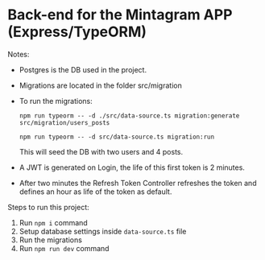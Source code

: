 # Back-end for the Mintagram APP (Express/TypeORM)

Notes: 
* Postgres is the DB used in the project.
* Migrations are located in the folder src/migration
* To run the migrations:

  `npm run typeorm -- -d ./src/data-source.ts migration:generate src/migration/users_posts`
  
  `npm run typeorm -- -d src/data-source.ts migration:run`
  
  This will seed the DB with two users and 4 posts.
  
* A JWT is generated on Login, the life of this first token is 2 minutes.
* After two minutes the Refresh Token Controller refreshes the token and defines an hour as life of the token as default.
  
Steps to run this project:

1. Run `npm i` command
2. Setup database settings inside `data-source.ts` file
3. Run the migrations
3. Run `npm run dev` command
